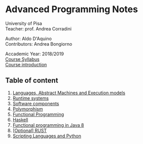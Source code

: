 # Advanced Programming Notes

University  of Pisa  
Teacher: prof. Andrea Corradini

Author: Aldo D'Aquino  
Contributors: Andrea Bongiorno

Accademic Year: 2018/2019  
[Course Syllabus](Syllabus.pdf)  
[Course introduction](00-Course-introduction.md)

## Table of content
1. [Languages, Abstract Machines and Execution models](01-Languages-Abstract-machines-Execution-models.md)
2. [Runtime systems](02-Runtime-systems.md)
3. [Software components](03-Software-components.md)
4. [Polymorphism](04-Polymorphism.md)
5. [Functional Programming](05-Functional-programming.md)
6. [Haskell](06-Haskell.md)
7. [Functional programming in Java 8](07-Java-8-Functional-Programming.md)
8. [[Optional] RUST](slides/24-RUST.pdf)
9. [Scripting Languages and Python]()